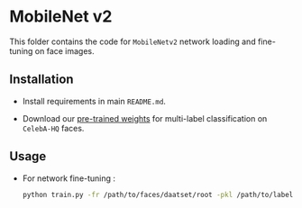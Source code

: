 # MobileNet v2

This folder contains the code for `MobileNetv2` network loading and fine-tuning on face images.

## Installation

-   Install requirements in main `README.md`.

-   Download our [pre-trained weights](https://drive.google.com/file/d/1v43am-DXDItB23veBD2-pnv9IxHjooBy/view?usp=sharing) for multi-label classification on `CelebA-HQ` faces.

## Usage

-   For network fine-tuning :
    ```bash
    python train.py -fr /path/to/faces/daatset/root -pkl /path/to/labels/pickle/file
    ```
